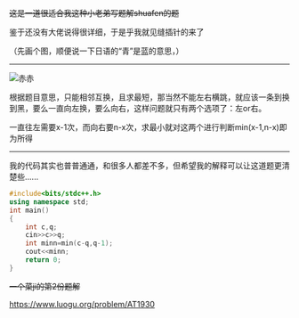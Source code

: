~~这是一道很适合我这种小老弟写题解shuafen的题~~

鉴于还没有大佬说得很详细，于是乎我就见缝插针的来了

（先画个图，顺便说一下日语的“青”是蓝的意思，）

------------
![赤赤](https://cdn.luogu.com.cn/upload/image_hosting/6iqpulj3.png)

根据题目意思，只能相邻互换，且求最短，那当然不能左右横跳，就应该一条到换到黑，要么一直向左换，要么向右，这样问题就只有两个选项了：左or右。

一直往左需要x-1次，而向右要n-x次，求最小就对这两个进行判断min(x-1,n-x)即为所得


------------
我的代码其实也普普通通，和很多人都差不多，但希望我的解释可以让这道题更清楚些......
```cpp
#include<bits/stdc++.h>
using namespace std;
int main()
{
	int c,q;
	cin>>c>>q;
	int minn=min(c-q,q-1);
	cout<<minn;
	return 0;
}
```
~~一个菜ji的第2份题解~~

https://www.luogu.org/problem/AT1930
